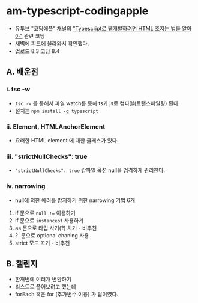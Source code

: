 # am-typescript-codingapple

- 유투브 "코딩애플" 채널의 ["Typescript로 웹개발하려면 HTML 조지는 법을 알아야"](https://www.youtube.com/watch?v=iZjfnoF784k) 관련 코딩
- 새벽에 피드에 올라와서 확인했다.
- 업로드 8.3 코딩 8.4

## A. 배운점
### i. tsc -w
- `tsc -w` 를 통해서 파일 watch를 통해 ts가 js로 컴파일(트랜스파일링) 된다.
- 설치는 `npm install -g typescript`
### ii. Element, HTMLAnchorElement
- 요러한 HTML element 에 대한 클래스가 있다.
### iii. "strictNullChecks": true
- `"strictNullChecks": true` 캄파일 옵션 null을 엄격하게 관리한다.
### iv. narrowing
- null에 의한 에러를 방지하기 위한 narrowing 기법 6개

1. if 문으로 `null !=` 이용하기
2. if 문으로 `instanceof` 사용하기
3. as 문으로 타입 사기(?) 치기 - 비추천
4. ?. 문으로 optional chaning 사용
5. strict 모드 끄기 - 비추천

## B. 챌린지
- 한꺼번에 여러개 변환하기
- 리스트로 풀어보려고 했는데
- forEach 혹은 for (추가변수 이용) 가 답이였다.
